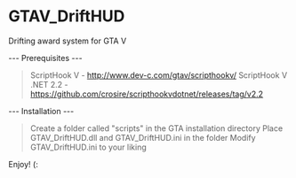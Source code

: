 # GTAV_DriftHUD
Drifting award system for GTA V

--- Prerequisites ---
> ScriptHook V - http://www.dev-c.com/gtav/scripthookv/</l>
> ScriptHook V .NET 2.2 - https://github.com/crosire/scripthookvdotnet/releases/tag/v2.2</l>

--- Installation ---
> Create a folder called "scripts" in the GTA installation directory
> Place GTAV_DriftHUD.dll and GTAV_DriftHUD.ini in the folder
> Modify GTAV_DriftHUD.ini to your liking

Enjoy! (:
